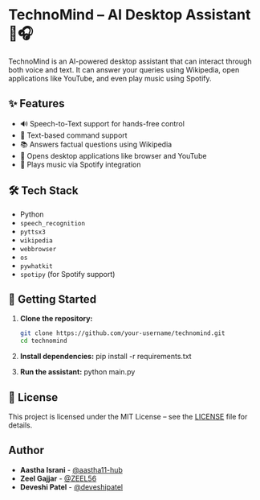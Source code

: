 # TechnoMind – AI Desktop Assistant 🤖🎧

TechnoMind is an AI-powered desktop assistant that can interact through both voice and text. It can answer your queries using Wikipedia, open applications like YouTube, and even play music using Spotify.

## ✨ Features

- 🔊 Speech-to-Text support for hands-free control
- 💬 Text-based command support
- 📚 Answers factual questions using Wikipedia
- 📂 Opens desktop applications like browser and YouTube
- 🎵 Plays music via Spotify integration

## 🛠️ Tech Stack

- Python
- `speech_recognition`
- `pyttsx3`
- `wikipedia`
- `webbrowser`
- `os`
- `pywhatkit`
- `spotipy` (for Spotify support)

## 🚀 Getting Started

1. **Clone the repository:**
   ```bash
   git clone https://github.com/your-username/technomind.git
   cd technomind

2. **Install dependencies:**
   pip install -r requirements.txt
 
3. **Run the assistant:**
   python main.py

## 📄 License

This project is licensed under the MIT License – see the [LICENSE](LICENSE) file for details.




## Author

- **Aastha Israni** - [@aastha11-hub](https://github.com/aastha11-hub)
- **Zeel Gajjar** - [@ZEEL56](https://github.com/ZEEL56)
- **Deveshi Patel** - [@deveshipatel](https://github.com/deveshipatel)

 
